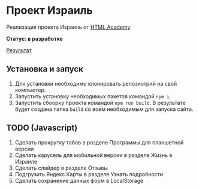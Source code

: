 # Проект Израиль

Реализация проекта Израиль от [HTML Academy](https://htmlacademy.ru/)

**Статус: в разработке**

[Результат](https://malk1405.github.io/israel/)

## Установка и запуск

1. Для установки необходимо клонировать репозиотрий на свой компьютер.
2. Запустить установку необходимых пакетов командой `npm i`.
3. Запустить сбоорку проекта командой `npm run build`. В результате будет создана папка `build` со всем необходимым для запуска сайта.

## TODO (Javascript)

1. Сделать прокрутку табов в разделе Программы для планшетной версии
2. Сделать карусель для мобильной версии в разделе Жизнь в Израиле
3. Сделать слайдер в разделе Отзывы
4. Подгрузить Яндекс.Карты в разделе Узнать подробности
5. Сделать сохранение данных форм в LocalStorage
